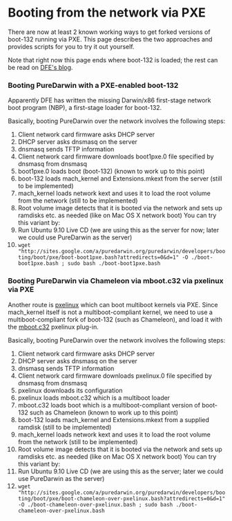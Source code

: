 Booting from the network via PXE
================================

There are now at least 2 known working ways to get forked versions of boot-132 running via PXE. This page describes the two approaches and provides scripts for you to try it out yourself.

Note that right now this page ends where boot-132 is loaded; the rest can be read on [DFE's blog](http://tgwbd.org/blog/2009/10/17/be-free-little-pxes-be-free/).

### Booting PureDarwin with a PXE-enabled boot-132

Apparently DFE has written the missing Darwin/x86 first-stage network boot program (NBP), a first-stage loader for boot-132.

Basically, booting PureDarwin over the network involves the following steps:

1.  Client network card firmware asks DHCP server
2.  DHCP server asks dnsmasq on the server
3.  dnsmasq sends TFTP information
4.  Client network card firmware downloads boot1pxe.0 file specified by dnsmasq from dnsmasq
5.  boot1pxe.0 loads boot (boot-132) (known to work up to this point)
6.  boot-132 loads mach_kernel and Extensions.mkext from the server (still to be implemented)
7.  mach_kernel loads network kext and uses it to load the root volume from the network (still to be implemented)
8.  Root volume image detects that it is booted via the network and sets up ramdisks etc. as needed (like on Mac OS X network boot)
You can try this variant by:
1.  Run Ubuntu 9.10 Live CD (we are using this as the server for now; later we could use PureDarwin as the server)
2.  `wget "http://sites.google.com/a/puredarwin.org/puredarwin/developers/booting/boot/pxe/boot-boot1pxe.bash?attredirects=0&d=1" -O ./boot-boot1pxe.bash ; sudo bash ./boot-boot1pxe.bash`

### Booting PureDarwin via Chameleon via mboot.c32 via pxelinux via PXE

Another route is [pxelinux](http://syslinux.zytor.com/wiki/index.php/PXELINUX) which can boot multiboot kernels via PXE. Since mach_kernel itself is not a multiboot-compliant kernel, we need to use a multiboot-compliant fork of boot-132 (such as Chameleon), and load it with the [mboot.c32](http://syslinux.zytor.com/wiki/index.php/Mboot.c32) pxelinux plug-in.

Basically, booting PureDarwin over the network involves the following steps:

1.  Client network card firmware asks DHCP server
2.  DHCP server asks dnsmasq on the server
3.  dnsmasq sends TFTP information
4.  Client network card firmware downloads pxelinux.0 file specified by dnsmasq from dnsmasq
5.  pxelinux downloads its configuration
6.  pxelinux loads mboot.c32 which is a multiboot loader
7.  mboot.c32 loads boot which is a multiboot-compliant version of boot-132 such as Chameleon (known to work up to this point)
8.  boot-132 loads mach_kernel and Extensions.mkext from a supplied ramdisk (still to be implemented)
9.  mach_kernel loads network kext and uses it to load the root volume from the network (still to be implemented)
10. Root volume image detects that it is booted via the network and sets up ramdisks etc. as needed (like on Mac OS X network boot)
You can try this variant by:
1.  Run Ubuntu 9.10 Live CD (we are using this as the server; later we could use PureDarwin as the server)
2.  `wget "http://sites.google.com/a/puredarwin.org/puredarwin/developers/booting/boot/pxe/boot-chameleon-over-pxelinux.bash?attredirects=0&d=1" -O ./boot-chameleon-over-pxelinux.bash ; sudo bash ./boot-chameleon-over-pxelinux.bash`
